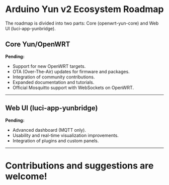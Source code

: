 

# Arduino Yun v2 Ecosystem Roadmap

The roadmap is divided into two parts: Core (openwrt-yun-core) and Web UI (luci-app-yunbridge).

## Core Yun/OpenWRT

**Pending:**
- Support for new OpenWRT targets.
- OTA (Over-The-Air) updates for firmware and packages.
- Integration of community contributions.
- Expanded documentation and tutorials.
- Official Mosquitto support with WebSockets on OpenWRT.

---

## Web UI (luci-app-yunbridge)

**Pending:**
- Advanced dashboard (MQTT only).
- Usability and real-time visualization improvements.
- Integration of plugins and custom panels.

---

# Contributions and suggestions are welcome!
